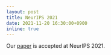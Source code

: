 ```yaml
---
layout: post
title: NeurIPS 2021
date: 2021-11-20 16:30:00+0900
inline: true
---
```


Our [paper](https://proceedings.neurips.cc/paper/2021/file/08f36fcf88c0a84c19a6ed437b9cbcc9-Paper.pdf) is accepted at NeurIPS 2021.
